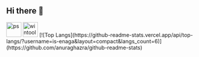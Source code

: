 ## Hi there 👋

<!--
**is-enaga/is-enaga** is a ✨ _special_ ✨ repository because its `README.md` (this file) appears on your GitHub profile.

Here are some ideas to get you started:

- 🔭 I’m currently working on ...
- 🌱 I’m currently learning ...
- 👯 I’m looking to collaborate on ...
- 🤔 I’m looking for help with ...
- 💬 Ask me about ...
- 📫 How to reach me: ...
- 😄 Pronouns: ...
- ⚡ Fun fact: ...
-->

<img width="40" alt="ps" src="https://github.com/user-attachments/assets/e8d3732c-5aeb-4cf8-ace7-fbfbe14fac45">
<img width="40" alt="wintools" src="https://github.com/user-attachments/assets/0fbb789a-ff8b-4fe9-97ab-676dac093ede">
[![Top Langs](https://github-readme-stats.vercel.app/api/top-langs/?username=is-enaga&layout=compact&langs_count=6)](https://github.com/anuraghazra/github-readme-stats)
